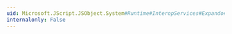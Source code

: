 ```yaml
---
uid: Microsoft.JScript.JSObject.System#Runtime#InteropServices#Expando#IExpando#AddProperty(System.String)
internalonly: False
---
```

